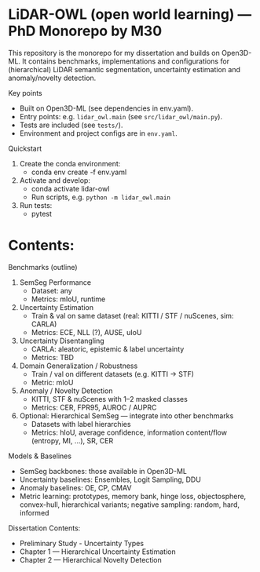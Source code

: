 # LiDAR-OWL (open world learning) — PhD Monorepo by M30

This repository is the monorepo for my dissertation and builds on Open3D-ML. It contains benchmarks, implementations and configurations for (hierarchical) LiDAR semantic segmentation, uncertainty estimation and anomaly/novelty detection.

Key points
- Built on Open3D-ML (see dependencies in env.yaml).
- Entry points: e.g. `lidar_owl.main` (see `src/lidar_owl/main.py`).
- Tests are included (see `tests/`).
- Environment and project configs are in `env.yaml`.

Quickstart
1. Create the conda environment:
   - conda env create -f env.yaml
2. Activate and develop:
   - conda activate lidar-owl
   - Run scripts, e.g. `python -m lidar_owl.main`
3. Run tests:
   - pytest

# Contents:
Benchmarks (outline)
1. SemSeg Performance
   - Dataset: any
   - Metrics: mIoU, runtime
2. Uncertainty Estimation
   - Train & val on same dataset (real: KITTI / STF / nuScenes, sim: CARLA)
   - Metrics: ECE, NLL (?), AUSE, uIoU
3. Uncertainty Disentangling
   - CARLA: aleatoric, epistemic & label uncertainty
   - Metrics: TBD
4. Domain Generalization / Robustness
   - Train / val on different datasets (e.g. KITTI → STF)
   - Metric: mIoU
5. Anomaly / Novelty Detection
   - KITTI, STF & nuScenes with 1–2 masked classes
   - Metrics: CER, FPR95, AUROC / AUPRC
6. Optional: Hierarchical SemSeg — integrate into other benchmarks
   - Datasets with label hierarchies
   - Metrics: hIoU, average confidence, information content/flow (entropy, MI, …), SR, CER

Models & Baselines
- SemSeg backbones: those available in Open3D-ML
- Uncertainty baselines: Ensembles, Logit Sampling, DDU 
- Anomaly baselines: OE, CP, CMAV
- Metric learning: prototypes, memory bank, hinge loss, objectosphere, convex-hull, hierarchical variants; negative sampling: random, hard, informed

Dissertation Contents:
- Preliminary Study - Uncertainty Types
- Chapter 1 — Hierarchical Uncertainty Estimation
- Chapter 2 — Hierarchical Novelty Detection